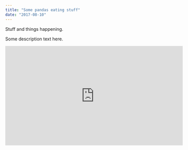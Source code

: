 ```yaml
---
title: "Some pandas eating stuff"
date: "2017-08-10"
---
```


Stuff and things happening.

Some description text here.

<iframe width="560" height="315" src="https://www.youtube.com/embed/4n0xNbfJLR8" frameborder="0" allowfullscreen></iframe>
